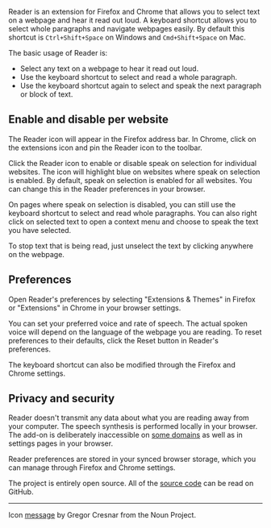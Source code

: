 Reader is an extension for Firefox and Chrome that allows you to select text on a webpage and hear it read out loud. A keyboard shortcut allows you to select whole paragraphs and navigate webpages easily. By default this shortcut is `Ctrl+Shift+Space` on Windows and `Cmd+Shift+Space` on Mac.

The basic usage of Reader is:

* Select any text on a webpage to hear it read out loud.
* Use the keyboard shortcut to select and read a whole paragraph.
* Use the keyboard shortcut again to select and speak the next paragraph or block of text.

## Enable and disable per website

The Reader icon will appear in the Firefox address bar. In Chrome, click on the extensions icon and pin the Reader icon to the toolbar.

Click the Reader icon to enable or disable speak on selection for individual websites. The icon will highlight blue on websites where speak on selection is enabled. By default, speak on selection is enabled for all websites. You can change this in the Reader preferences in your browser.

On pages where speak on selection is disabled, you can still use the keyboard shortcut to select and read whole paragraphs. You can also right click on selected text to open a context menu and choose to speak the text you have selected.

To stop text that is being read, just unselect the text by clicking anywhere on the webpage.

## Preferences

Open Reader's preferences by selecting "Extensions & Themes" in Firefox or "Extensions" in Chrome in your browser settings.

You can set your preferred voice and rate of speech. The actual spoken voice will depend on the language of the webpage you are reading. To reset preferences to their defaults, click the Reset button in Reader's preferences.

The keyboard shortcut can also be modified through the Firefox and Chrome settings.

## Privacy and security

Reader doesn't transmit any data about what you are reading away from your computer. The speech synthesis is performed locally in your browser. The add-on is deliberately inaccessible on [some domains](https://developer.mozilla.org/en-US/docs/Mozilla/Add-ons/WebExtensions/API/storage/sync) as well as in settings pages in your browser.

Reader preferences are stored in your synced browser storage, which you can manage through Firefox and Chrome settings.

The project is entirely open source. All of the [source code](https://github.com/oliver-moran/reader) can be read on GitHub.

---

Icon [message](https://thenounproject.com/term/message/223770/) by Gregor Cresnar from the Noun Project.
